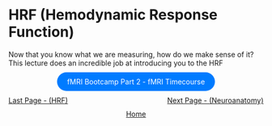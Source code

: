 # HRF (Hemodynamic Response Function)
Now that you know what we are measuring, how do we make sense of it? This lecture does an incredible job at introducing you to the HRF

<div style="text-align: center; margin-top: 20px; margin-bottom: 20px">
  <a href="https://www.youtube.com/watch?v=example" style="padding: 10px 20px; background-color: #007bff; color: white; text-decoration: none; border-radius: 100px;">fMRI Bootcamp Part 2 - fMRI Timecourse
 </a>
</div>
 
 <div style="display: flex; justify-content: space-between;">
  <a href="hrf.md">Last Page - (HRF)</a>
  <a href="neuroanatomy.md">Next Page - (Neuroanatomy) </a>
</div>

<div style="text-align: center; margin-top: 10px;">
  <a href="home.md">Home</a>
</div>